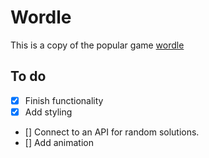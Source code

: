 # Wordle

This is a copy of the popular game [wordle](https://www.nytimes.com/games/wordle/index.html)

## To do

- [x] Finish functionality
- [x] Add styling
- [] Connect to an API for random solutions.
- [] Add animation
